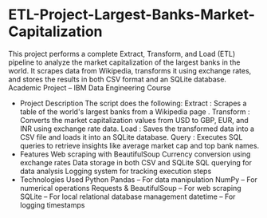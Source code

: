 # ETL-Project-Largest-Banks-Market-Capitalization
This project performs a complete Extract, Transform, and Load (ETL) pipeline to analyze the market capitalization of the largest banks in the world. It scrapes data from Wikipedia, transforms it using exchange rates, and stores the results in both CSV format and an SQLite database.
Academic Project – IBM Data Engineering Course

- Project Description
The script does the following:
Extract : Scrapes a table of the world's largest banks from a Wikipedia page .
Transform : Converts the market capitalization values from USD to GBP, EUR, and INR using exchange rate data.
Load : Saves the transformed data into a CSV file and loads it into an SQLite database.
Query : Executes SQL queries to retrieve insights like average market cap and top bank names.
- Features
Web scraping with BeautifulSoup
Currency conversion using exchange rates
Data storage in both CSV and SQLite
SQL querying for data analysis
Logging system for tracking execution steps
- Technologies Used
Python
Pandas – For data manipulation
NumPy – For numerical operations
Requests & BeautifulSoup – For web scraping
SQLite – For local relational database management
datetime – For logging timestamps
